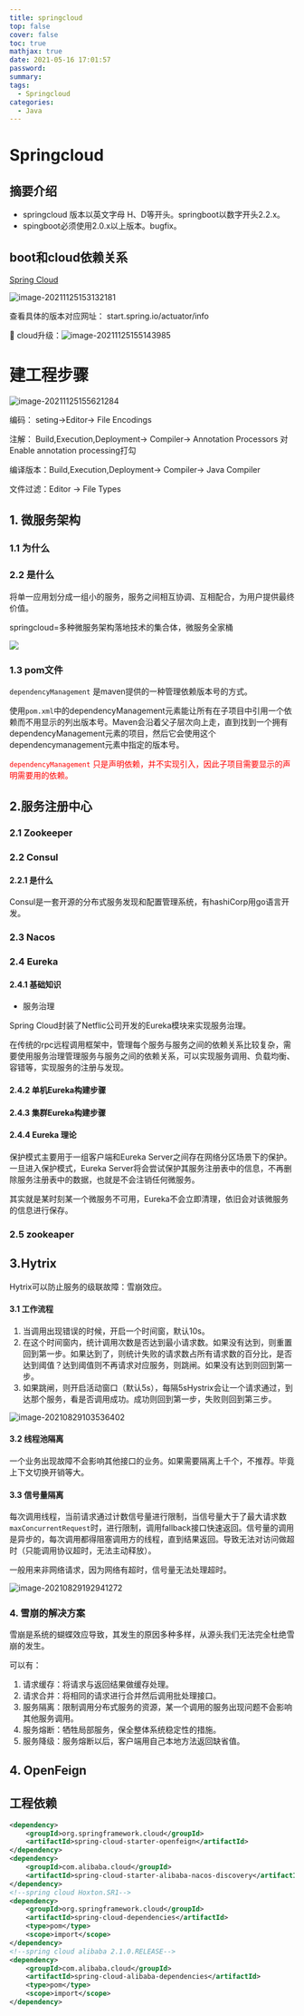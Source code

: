 ```yaml
---
title: springcloud
top: false
cover: false
toc: true
mathjax: true
date: 2021-05-16 17:01:57
password:
summary:
tags: 
  - Springcloud
categories: 
  - Java
---
```


# Springcloud

## 摘要介绍

* springcloud 版本以英文字母 H、D等开头。springboot以数字开头2.2.x。
* spingboot必须使用2.0.x以上版本。bugfix。

## boot和cloud依赖关系

[Spring Cloud](https://spring.io/projects/spring-cloud)

![image-20211125153132181](springcloud/image-20211125153132181.png)

查看具体的版本对应网址： start.spring.io/actuator/info

:angel: cloud升级：![image-20211125155143985](springcloud/image-20211125155143985.png)



# 建工程步骤

![image-20211125155621284](springcloud/image-20211125155621284.png)

编码： seting->Editor-> File Encodings

注解： Build,Execution,Deployment-> Compiler-> Annotation Processors 对Enable annotation processing打勾

编译版本：Build,Execution,Deployment-> Compiler-> Java Compiler

文件过滤：Editor -> File Types

## 1. 微服务架构

### 1.1 为什么



### 2.2 是什么

将单一应用划分成一组小的服务，服务之间相互协调、互相配合，为用户提供最终价值。

springcloud=多种微服务架构落地技术的集合体，微服务全家桶

![](springcloud/微服务模块.PNG)

### 1.3 pom文件

`dependencyManagement` 是maven提供的一种管理依赖版本号的方式。

使用`pom.xml`中的dependencyManagement元素能让所有在子项目中引用一个依赖而不用显示的列出版本号。Maven会沿着父子层次向上走，直到找到一个拥有dependencyManagement元素的项目，然后它会使用这个dependencymanagement元素中指定的版本号。

<font color = "red">`dependencyManagement` 只是声明依赖，并不实现引入，因此子项目需要显示的声明需要用的依赖。</font>



## 2.服务注册中心

### 2.1 Zookeeper





### 2.2 Consul

#### 2.2.1 是什么

Consul是一套开源的分布式服务发现和配置管理系统，有hashiCorp用go语言开发。







### 2.3 Nacos



### 2.4 Eureka

#### 2.4.1 基础知识

* 服务治理

Spring Cloud封装了Netflic公司开发的Eureka模块来实现服务治理。

在传统的rpc远程调用框架中，管理每个服务与服务之间的依赖关系比较复杂，需要使用服务治理管理服务与服务之间的依赖关系，可以实现服务调用、负载均衡、容错等，实现服务的注册与发现。

#### 2.4.2 单机Eureka构建步骤

#### 2.4.3  集群Eureka构建步骤

#### 2.4.4 Eureka 理论

保护模式主要用于一组客户端和Eureka Server之间存在网络分区场景下的保护。一旦进入保护模式，Eureka Server将会尝试保护其服务注册表中的信息，不再删除服务注册表中的数据，也就是不会注销任何微服务。

其实就是某时刻某一个微服务不可用，Eureka不会立即清理，依旧会对该微服务的信息进行保存。

### 2.5 zookeaper







## 3.Hytrix

Hytrix可以防止服务的级联故障：雪崩效应。

#### 3.1 工作流程

1. 当调用出现错误的时候，开启一个时间窗，默认10s。
2. 在这个时间窗内，统计调用次数是否达到最小请求数。如果没有达到，则重置回到第一步。如果达到了，则统计失败的请求数占所有请求数的百分比，是否达到阈值？达到阈值则不再请求对应服务，则跳闸。如果没有达到则回到第一步。
3. 如果跳闸，则开启活动窗口（默认5s），每隔5sHystrix会让一个请求通过，到达那个服务，看是否调用成功。成功则回到第一步，失败则回到第三步。



![image-20210829103536402](springcloud/image-20210829103536402.png)

#### 3.2 线程池隔离

一个业务出现故障不会影响其他接口的业务。如果需要隔离上千个，不推荐。毕竟上下文切换开销等大。

#### 3.3 信号量隔离

每次调用线程，当前请求通过计数信号量进行限制，当信号量大于了最大请求数`maxConcurrentRequest`时，进行限制，调用fallback接口快速返回。信号量的调用是异步的，每次调用都得阻塞调用方的线程，直到结果返回。导致无法对访问做超时（只能调用协议超时，无法主动释放）。

一般用来非网络请求，因为网络有超时，信号量无法处理超时。

![image-20210829192941272](springcloud/image-20210829192941272.png)









### 4. 雪崩的解决方案

雪崩是系统的蝴蝶效应导致，其发生的原因多种多样，从源头我们无法完全杜绝雪崩的发生。

可以有：

1. 请求缓存：将请求与返回结果做缓存处理。
2. 请求合并：将相同的请求进行合并然后调用批处理接口。
3. 服务隔离：限制调用分布式服务的资源，某一个调用的服务出现问题不会影响其他服务调用。
4. 服务熔断：牺牲局部服务，保全整体系统稳定性的措施。
5. 服务降级：服务熔断以后，客户端用自己本地方法返回缺省值。



## 4. OpenFeign



## 工程依赖

```xml
<dependency>
    <groupId>org.springframework.cloud</groupId>
    <artifactId>spring-cloud-starter-openfeign</artifactId>
</dependency>
<dependency>
    <groupId>com.alibaba.cloud</groupId>
    <artifactId>spring-cloud-starter-alibaba-nacos-discovery</artifactId>
</dependency>
<!--spring cloud Hoxton.SR1-->
<dependency>
    <groupId>org.springframework.cloud</groupId>
    <artifactId>spring-cloud-dependencies</artifactId>
    <type>pom</type>
    <scope>import</scope>
</dependency>
<!--spring cloud alibaba 2.1.0.RELEASE-->
<dependency>
    <groupId>com.alibaba.cloud</groupId>
    <artifactId>spring-cloud-alibaba-dependencies</artifactId>
    <type>pom</type>
    <scope>import</scope>
</dependency>
```



